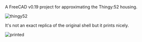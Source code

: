 A FreeCAD v0.19 project for approximating the Thingy:52 housing.

![thingy52](https://user-images.githubusercontent.com/6494431/148351983-653adf27-2c13-44db-88e2-68a95d726a11.png)

It's not an exact replica of the original shell but it prints nicely.

![printed](https://user-images.githubusercontent.com/6494431/148480496-d2ae2b28-0168-4a5f-ad04-2c0ad56e9aaf.jpg)
